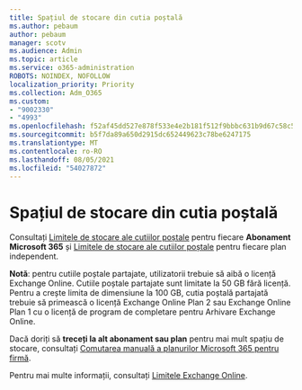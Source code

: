 ```yaml
---
title: Spațiul de stocare din cutia poștală
ms.author: pebaum
author: pebaum
manager: scotv
ms.audience: Admin
ms.topic: article
ms.service: o365-administration
ROBOTS: NOINDEX, NOFOLLOW
localization_priority: Priority
ms.collection: Adm_O365
ms.custom:
- "9002330"
- "4993"
ms.openlocfilehash: f52af45dd527e878f533e4e2b181f512f9bbbc631b9d67c58c5ec1ffcd19ea84
ms.sourcegitcommit: b5f7da89a650d2915dc652449623c78be6247175
ms.translationtype: MT
ms.contentlocale: ro-RO
ms.lasthandoff: 08/05/2021
ms.locfileid: "54027872"
---
```

# <a name="mailbox-storage"></a>Spațiul de stocare din cutia poștală

Consultați [Limitele de stocare ale cutiilor poștale](https://docs.microsoft.com/office365/servicedescriptions/exchange-online-service-description/exchange-online-limits#mailbox-storage-limits) pentru fiecare **Abonament Microsoft 365** și [Limitele de stocare ale cutiilor poștale](https://docs.microsoft.com/office365/servicedescriptions/exchange-online-service-description/exchange-online-limits#storage-limits-across-standalone-plans) pentru fiecare plan independent. 

**Notă**: pentru cutiile poștale partajate, utilizatorii trebuie să aibă o licență Exchange Online. Cutiile poștale partajate sunt limitate la 50 GB fără licență. Pentru a crește limita de dimensiune la 100 GB, cutia poștală partajată trebuie să primească o licență Exchange Online Plan 2 sau Exchange Online Plan 1 cu o licență de program de completare pentru Arhivare Exchange Online.

Dacă doriți să **treceți la alt abonament sau plan** pentru mai mult spațiu de stocare, consultați [Comutarea manuală a planurilor Microsoft 365 pentru firmă](https://docs.microsoft.com/microsoft-365/commerce/subscriptions/switch-plans-manually?view=o365-worldwide).

Pentru mai multe informații, consultați [Limitele Exchange Online](https://docs.microsoft.com/office365/servicedescriptions/exchange-online-service-description/exchange-online-limits).
